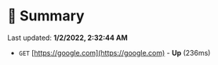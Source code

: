 # 📖 Summary
Last updated: **1/2/2022, 2:32:44 AM**

- `GET` [https://google.com](https://google.com) - **Up** (236ms)
